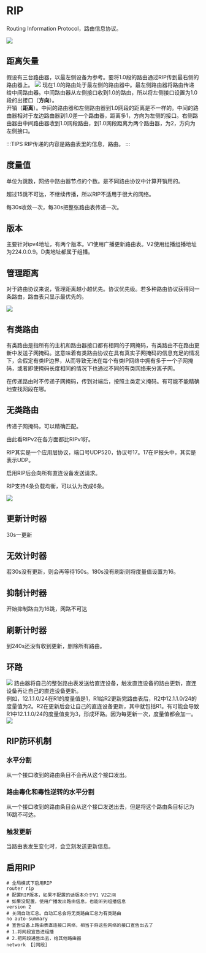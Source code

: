 # RIP

Routing Information Protocol，路由信息协议。

![](./assets/2023-02-02-11-45-39.png)

## 距离矢量
假设有三台路由器，以最左侧设备为参考。要将1.0段的路由通过RIP传到最右侧的路由器上。
![](./assets/2023-02-02-11-48-07.png)
现在1.0的路由处于最左侧的路由器中。最左侧路由器将路由传递给中间路由器。中间路由器从左侧接口收到1.0的路由，所以将左侧接口设置为1.0段的出接口（**方向**）。<br />
开销（**距离**）。中间的路由器和左侧路由器到1.0网段的距离是不一样的。中间的路由器相对于左边路由器到1.0差一个路由器，距离多1，方向为左侧的接口。右侧路由器由中间路由器收到1.0网段路由，到1.0网段距离为两个路由器，为2，方向为左侧接口。

:::TIPS
RIP传递的内容是路由表里的信息，路由。
:::

## 度量值
单位为跳数，网络中路由器节点的个数。是不同路由协议中计算开销用的。

超过15跳不可达，不继续传播，所以RIP不适用于很大的网络。

每30s收敛一次，每30s把整张路由表传递一次。

## 版本
主要针对ipv4地址，有两个版本。V1使用广播更新路由表。V2使用组播组播地址为224.0.0.9。D类地址都属于组播。

## 管理距离
对于路由协议来说，管理距离越小越优先。协议优先级。若多种路由协议获得同一条路由，路由表只显示最优先的。

![](./assets/2023-02-02-15-00-14.png)
## 有类路由
有类路由是指所有的主机和路由器接口都有相同的子网掩码，有类路由不在路由更新中发送子网掩码。这意味着有类路由协议在具有真实子网掩码的信息充足的情况下，会假定有类IP边界，从而导致无法在每个有类IP网络中拥有多于一个子网掩码，或者即使掩码长度相同的情况下也通过不同的有类网络来分离子网。

在传递路由时不传递子网掩码，传到对端后，按照主类定义掩码。有可能不能精确地查找网段在哪。

## 无类路由
传递子网掩码，可以精确匹配。

由此看RIPv2在各方面都比RIPv1好。

RIP其实是一个应用层协议，端口号UDP520，协议号17。17在IP报头中，其实是表示UDP。

启用RIP后会向所有直连设备发送请求。

RIP支持4条负载均衡，可以认为改成6条。

![](./assets/2023-02-02-15-33-23.png)
## 更新计时器
30s一更新

## 无效计时器
若30s没有更新，则会再等待150s。180s没有刷新则将度量值设置为16。

## 抑制计时器
开始抑制路由为16跳，网路不可达

## 刷新计时器
到240s还没有收到更新，删除所有路由。

## 环路
![](./assets/2023-02-02-15-44-39.png)
路由器将自己的整张路由表发送给直连设备，触发直连设备的路由更新，直连设备再让自己的直连设备更新。<br />
例如，12.1.1.0/24在R1的度量值是1，R1给R2更新完路由表后，R2中12.1.1.0/24的度量值为2。R2在更新后会让自己的直连设备更新，其中就包括R1。有可能会导致R1中12.1.1.0/24的度量值变为3，形成环路。因为每更新一次，度量值都会加一。
![](./assets/2023-02-02-15-48-22.png)

## RIP防环机制
### 水平分割
从一个接口收到的路由条目不会再从这个接口发出。

### 路由毒化和毒性逆转的水平分割
从一个接口收到的路由条目会从这个接口发送出去，但是将这个路由条目标记为16跳不可达。

### 触发更新
当路由表发生变化时，会立刻发送更新信息。

## 启用RIP
```shell
# 全局模式下启用RIP
router rip
# 配置RIP版本，如果不配置的话版本介于V1 V2之间
# 如果没配置，使用广播发出路由信息，也能听到组播信息
version 2
# 关闭自动汇总。自动汇总会将无类路由汇总为有类路由
no auto-summary
# 宣告设备上路由表直连接口网络，相当于将这些网络的接口宣告出去了
# 1.将网段宣告进组播
# 2.把网段通告出去，给其他路由器
network 【[网段]
```
